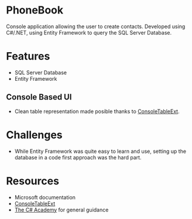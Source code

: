 # PhoneBook
Console application allowing the user to create contacts.
Developed using C#/.NET, using Entity Framework to query the SQL Server Database.

# Features
-   SQL Server Database
-   Entity Framework

## Console Based UI
-   Clean table representation made posible thanks to [ConsoleTableExt](https://github.com/minhhungit/ConsoleTableExt).

# Challenges
-   While Entity Framework was quite easy to learn and use, setting up the database in a code first approach was the hard part.

# Resources
-   Microsoft documentation
-   [ConsoleTableExt](https://github.com/minhhungit/ConsoleTableExt)
-   [The C# Academy](https://www.thecsharpacademy.com/) for general guidance
